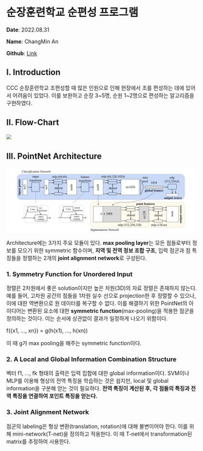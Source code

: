 # 순장훈련학교 순편성 프로그램

**Date**: 							2022.08.31

**Name**:  						ChangMin An

**Github**: 						[Link](https://github.com/ckdals915/CCC)



## I. Introduction

CCC 순장훈련학교 조편성할 때 많은 인원으로 인해 현장에서 조를 편성하는 데에 있어서 어려움이 있었다. 이를 보완하고 순장 3~5명, 순원 1~2명으로 편성하는 알고리즘을 구현하였다.



## II. Flow-Chart

<img src="https://github.com/ckdals915/CCC/picture/flowchart.jpg?raw=true?raw=true?raw=true?raw=true" style="zoom:80%;" />



## III. PointNet Architecture

<img src="https://github.com/ckdals915/LiDAR/blob/main/docs/pictures/PointNet_Architecture.jpg?raw=true?raw=true?raw=true?raw=true" style="zoom:80%;" />

Architecture에는 3가지 주요 모듈이 있다. **max pooling layer**는 모든 점들로부터 정보를 모으기 위한 symmetric 함수이며, **지역 및 전역 정보 조합 구조**, 입력 점군과 점 특징들을 정렬하는 2개의 **joint alignment network**로 구성된다. 



### 1. Symmetry Function for Unordered Input

정렬은 2차원에서 좋은 solution이지만 높은 차원(3D)의 자료 정렬은 존재하지 않는다. 예를 들어, 고차원 공간의 점들을 1차원 실수 선으로 projection한 후 정렬할 수 있으나, 이에 대한 역변환으로 원 데이터를 복구할 수 없다. 이를 해결하기 위한 PointNet의 아이디어는 변환된 요소에 대한 **symmetric function**(max-pooling)을 적용한 점군을 정의하는 것이다. 이는 순서에 상관없이 결과가 일정하게 나오기 위함이다. 

f({x1, ..., xn}) = g(h(x1), ..., h(xn))

이 때 g가 max pooling을 해주는 symmetric function이다.



### 2. A Local and Global Information Combination Structure

벡터 f1, ..., fk 형태의 출력은 입력 집합에 대한 global information이다. SVM이나 MLP를 이용해 형상의 전역 특징을 학습하는 것은 쉽지만, local 및 global information을 구분해 얻는 것이 필요하다. **전역 특징이 계산된 후, 각 점들의 특징과 전역 특징을 연결하여 포인트 특징을 얻는다.** 



### 3. Joint Alignment Network

점군의 labeling은 형상 변환(translation, rotation)에 대해 불변이어야 한다. 이를 위해 mini-network(T-net)을 정의하고 적용한다. 이 때 T-net에서 transformation된 matrix를 추정하여 사용한다. 

